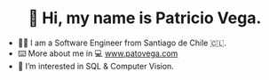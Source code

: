 <H1><CENTER> 👋 Hi, my name is Patricio Vega.</CENTER> </H1>


- 👨‍🎓 I am a Software Engineer from Santiago de Chile 🇨🇱. 
- ⌨️ More about me in :computer: www.patovega.com 
- 👀 I’m interested in  SQL & Computer Vision.


<!---
patovega/patovega is a ✨ special ✨ repository because its `README.md` (this file) appears on your GitHub profile.
You can click the Preview link to take a look at your changes.
--->
